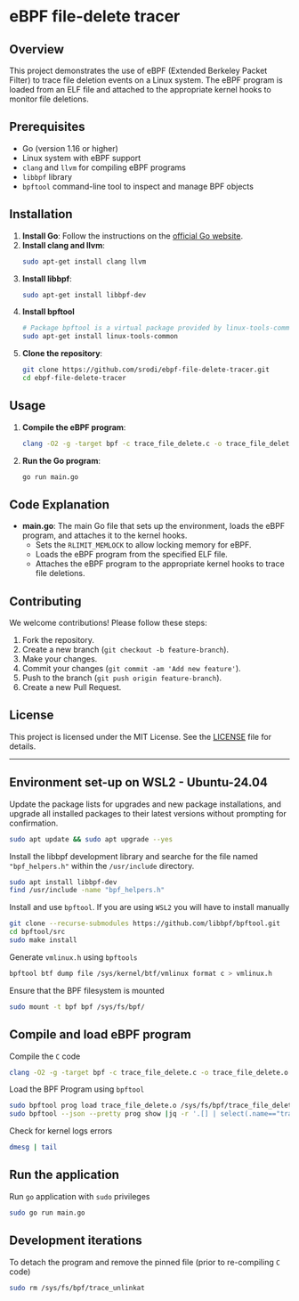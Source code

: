 # eBPF file-delete tracer

## Overview
This project demonstrates the use of eBPF (Extended Berkeley Packet Filter) to trace file deletion events on a Linux system. The eBPF program is loaded from an ELF file and attached to the appropriate kernel hooks to monitor file deletions.

## Prerequisites
- Go (version 1.16 or higher)
- Linux system with eBPF support
- `clang` and `llvm` for compiling eBPF programs
- `libbpf` library
- `bpftool` command-line tool to inspect and manage BPF objects

## Installation
1. **Install Go**: Follow the instructions on the [official Go website](https://golang.org/doc/install).
2. **Install clang and llvm**:
    ```sh
    sudo apt-get install clang llvm
    ```
3. **Install libbpf**:
    ```sh
    sudo apt-get install libbpf-dev
    ```
4. **Install bpftool**
    ```sh
    # Package bpftool is a virtual package provided by linux-tools-common
    sudo apt-get install linux-tools-common
    ```
4. **Clone the repository**:
    ```sh
    git clone https://github.com/srodi/ebpf-file-delete-tracer.git
    cd ebpf-file-delete-tracer
    ```

## Usage
1. **Compile the eBPF program**:
    ```sh
    clang -O2 -g -target bpf -c trace_file_delete.c -o trace_file_delete.o
    ```
2. **Run the Go program**:
    ```sh
    go run main.go
    ```

## Code Explanation
- **main.go**: The main Go file that sets up the environment, loads the eBPF program, and attaches it to the kernel hooks.
    - Sets the `RLIMIT_MEMLOCK` to allow locking memory for eBPF.
    - Loads the eBPF program from the specified ELF file.
    - Attaches the eBPF program to the appropriate kernel hooks to trace file deletions.

## Contributing
We welcome contributions! Please follow these steps:
1. Fork the repository.
2. Create a new branch (`git checkout -b feature-branch`).
3. Make your changes.
4. Commit your changes (`git commit -am 'Add new feature'`).
5. Push to the branch (`git push origin feature-branch`).
6. Create a new Pull Request.

## License
This project is licensed under the MIT License. See the [LICENSE](LICENSE) file for details.

---


## Environment set-up on WSL2 - Ubuntu-24.04

Update the package lists for upgrades and new package installations, and upgrade all installed packages to their latest versions without prompting for confirmation.
```sh
sudo apt update && sudo apt upgrade --yes
```

Install the libbpf development library and searche for the file named `"bpf_helpers.h"` within the `/usr/include` directory.

```sh
sudo apt install libbpf-dev
find /usr/include -name "bpf_helpers.h"
```

Install and use `bpftool`. If you are using `WSL2` you will have to install manually

```sh
git clone --recurse-submodules https://github.com/libbpf/bpftool.git
cd bpftool/src
sudo make install
```

Generate `vmlinux.h` using `bpftools`

```sh
bpftool btf dump file /sys/kernel/btf/vmlinux format c > vmlinux.h
```

Ensure that the BPF filesystem is mounted 

```sh
sudo mount -t bpf bpf /sys/fs/bpf/
```

## Compile and load eBPF program

Compile the `C` code 

```sh
clang -O2 -g -target bpf -c trace_file_delete.c -o trace_file_delete.o -I /usr/include
```

Load the BPF Program using `bpftool`

```sh
sudo bpftool prog load trace_file_delete.o /sys/fs/bpf/trace_file_delete autoattach
sudo bpftool --json --pretty prog show |jq -r '.[] | select(.name=="trace_unlinkat")'
```

Check for kernel logs errors

```sh
dmesg | tail
```

## Run the application

Run `go` application with `sudo` privileges

```sh
sudo go run main.go
```

## Development iterations

To detach the program and remove the pinned file (prior to re-compiling `C` code)

```sh
sudo rm /sys/fs/bpf/trace_unlinkat
```